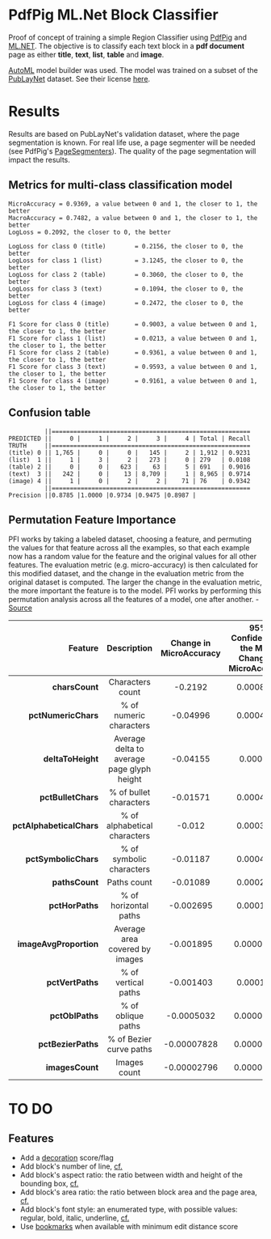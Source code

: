 # PdfPig ML.Net Block Classifier
Proof of concept of training a simple Region Classifier using [PdfPig](https://github.com/UglyToad/PdfPig) and [ML.NET](https://github.com/dotnet/machinelearning). 
The objective is to classify each text block in a __pdf document__ page as either __title__, __text__, __list__, __table__ and __image__.

[AutoML](https://docs.microsoft.com/en-us/dotnet/machine-learning/automate-training-with-model-builder) model builder was used. The model was
trained on a subset of the [PubLayNet](https://github.com/ibm-aur-nlp/PubLayNet#getting-data) dataset. See their license [here](https://cdla.io/permissive-1-0/).

# Results
Results are based on PubLayNet's validation dataset, where the page segmentation is known. For real life use, a page segmenter will be needed (see PdfPig's [PageSegmenters](https://github.com/UglyToad/PdfPig/tree/master/src/UglyToad.PdfPig.DocumentLayoutAnalysis/PageSegmenter)). The quality of the page segmentation  will impact the results.
## Metrics for multi-class classification model
```
MicroAccuracy = 0.9369, a value between 0 and 1, the closer to 1, the better
MacroAccuracy = 0.7482, a value between 0 and 1, the closer to 1, the better
LogLoss = 0.2092, the closer to 0, the better

LogLoss for class 0 (title)        = 0.2156, the closer to 0, the better
LogLoss for class 1 (list)         = 3.1245, the closer to 0, the better
LogLoss for class 2 (table)        = 0.3060, the closer to 0, the better
LogLoss for class 3 (text)         = 0.1094, the closer to 0, the better
LogLoss for class 4 (image)        = 0.2472, the closer to 0, the better

F1 Score for class 0 (title)       = 0.9003, a value between 0 and 1, the closer to 1, the better
F1 Score for class 1 (list)        = 0.0213, a value between 0 and 1, the closer to 1, the better
F1 Score for class 2 (table)       = 0.9361, a value between 0 and 1, the closer to 1, the better
F1 Score for class 3 (text)        = 0.9593, a value between 0 and 1, the closer to 1, the better
F1 Score for class 4 (image)       = 0.9161, a value between 0 and 1, the closer to 1, the better
```

## Confusion table
```
          ||=======================================================
PREDICTED ||     0 |     1 |     2 |     3 |     4 | Total | Recall
TRUTH     ||=======================================================
(title) 0 || 1,765 |     0 |     0 |   145 |     2 | 1,912 | 0.9231
(list)  1 ||     1 |     3 |     2 |   273 |     0 | 279   | 0.0108
(table) 2 ||     0 |     0 |   623 |    63 |     5 | 691   | 0.9016
(text)  3 ||   242 |     0 |    13 | 8,709 |     1 | 8,965 | 0.9714
(image) 4 ||     1 |     0 |     2 |     2 |    71 | 76    | 0.9342
          ||=======================================================
Precision ||0.8785 |1.0000 |0.9734 |0.9475 |0.8987 |
```

## Permutation Feature Importance
PFI works by taking a labeled dataset, choosing a feature, and permuting the values for that
feature across all the examples, so that each example now has a random value for the feature
and the original values for all other features. The evaluation metric (e.g. micro-accuracy) is
then calculated for this modified dataset, and the change in the evaluation metric from the
original dataset is computed. The larger the change in the evaluation metric, the more
important the feature is to the model. PFI works by performing this permutation analysis
across all the features of a model, one after another. - [Source]( https://docs.microsoft.com/en-us/dotnet/api/microsoft.ml.permutationfeatureimportanceextensions.permutationfeatureimportance?view=ml-dotnet#Microsoft_ML_PermutationFeatureImportanceExtensions_PermutationFeatureImportance__1_Microsoft_ML_MulticlassClassificationCatalog_Microsoft_ML_ISingleFeaturePredictionTransformer___0__Microsoft_ML_IDataView_System_String_System_Boolean_System_Nullable_System_Int32__System_Int32_)

|Feature              |Description| Change in MicroAccuracy | 95% Confidence in the Mean Change in MicroAccuracy |
|--------------------:|:-----------:|:-----------------------:|:--------------------------------------------------:|
|**charsCount**           |Characters count|-0.2192 |0.0008443 |
|**pctNumericChars**      |% of numeric characters|-0.04996 |0.0004363 |
|**deltaToHeight**        |Average delta to average page glyph height|-0.04155 |0.000428|
|**pctBulletChars**       |% of bullet characters|-0.01571 |0.0004034|
|**pctAlphabeticalChars** |% of alphabetical characters|-0.012 |0.0003245 |
|**pctSymbolicChars**     |% of symbolic characters|-0.01187 |0.0004204 |
|**pathsCount**           |Paths count|-0.01089 |0.0002144 |
|**pctHorPaths**          |% of horizontal paths|-0.002695 |0.0001318 |
|**imageAvgProportion**   |Average area covered by images|-0.001895 |0.00003909 |
|**pctVertPaths**         |% of vertical paths|-0.001403 |0.0001069 |
|**pctOblPaths**          |% of oblique paths|-0.0005032 |0.00003612 |
|**pctBezierPaths**       |% of Bezier curve paths|-0.00007828 |0.00001563 |
|**imagesCount**          |Images count|-0.00002796 |0.00002768 |

# TO DO
## Features
- Add a [decoration](https://github.com/UglyToad/PdfPig/blob/master/src/UglyToad.PdfPig.DocumentLayoutAnalysis/DecorationTextBlockClassifier.cs) score/flag
- Add block's number of line, [cf.](http://www.cs.rug.nl/~aiellom/publications/ijdar.pdf)
- Add block's aspect ratio: the ratio between width and height of the bounding box, [cf.](http://www.cs.rug.nl/~aiellom/publications/ijdar.pdf)
- Add block's area ratio: the ratio between block area and the page area, [cf.](http://www.cs.rug.nl/~aiellom/publications/ijdar.pdf)
- Add block's font style: an enumerated type, with possible values: regular, bold, italic, underline, [cf.](http://www.cs.rug.nl/~aiellom/publications/ijdar.pdf)
- Use [bookmarks](https://github.com/UglyToad/PdfPig/blob/master/src/UglyToad.PdfPig/Outline/BookmarksProvider.cs) when available with minimum edit distance score
